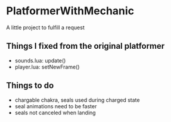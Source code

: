 # PlatformerWithMechanic
A little project to fulfill a request

## Things I fixed from the original platformer
* sounds.lua: update()
* player.lua: setNewFrame()

## Things to do
* chargable chakra, seals used during charged state
* seal animations need to be faster
* seals not canceled when landing